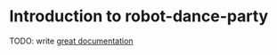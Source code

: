 # Introduction to robot-dance-party

TODO: write [great documentation](http://jacobian.org/writing/great-documentation/what-to-write/)
